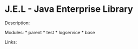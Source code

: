 J.E.L - Java Enterprise Library
===

Description:

Modules:
	* parent
	* test
	* logservice
	* base

Links:
